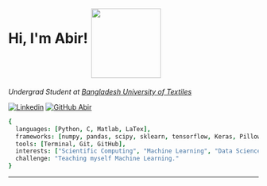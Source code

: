 # Hi, I'm Abir!  <img align="middle" width="140" src="https://media.giphy.com/media/9AbEv0A0n3Tgju4tzE/giphy.gif"/>

<p>
  <em>Undergrad Student at <a href="https://www.butex.edu.bd/">Bangladesh University of Textiles</a></em>
</p>

<!-- SOCIAL MEDIA BADGES -->
[![Linkedin][linkedin-shield]][linkedin-url]
[![GitHub Abir][Gmail-sheild]][Gmail-url]

```cson
{
  languages: [Python, C, Matlab, LaTex],
  frameworks: [numpy, pandas, scipy, sklearn, tensorflow, Keras, Pillow, robot],
  tools: [Terminal, Git, GitHub],
  interests: ["Scientific Computing", "Machine Learning", "Data Science"],
  challenge: "Teaching myself Machine Learning."
}
```

--------

<!-- LINKS -->
[facebook-shield]: https://img.shields.io/badge/Facebook-1877F2?style=for-the-badge&logo=facebook&logoColor=white
[linkedin-shield]: https://img.shields.io/badge/LinkedIn-0077B5?style=for-the-badge&logo=linkedin&logoColor=white
[linkedin-url]: https://www.linkedin.com/in/abir19/
[Gmail-sheild]: https://img.shields.io/badge/Gmail-D14836?style=for-the-badge&logo=gmail&logoColor=white
[Gmail-url]: mailto:abir.spsc@gmail.com


